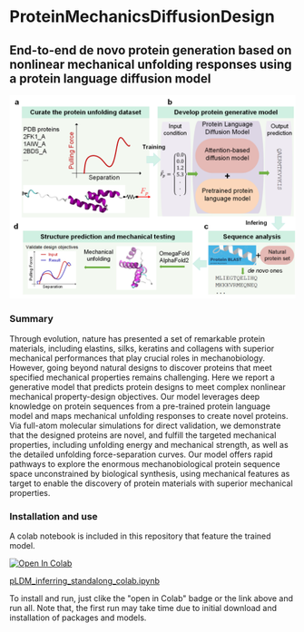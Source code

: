 # ProteinMechanicsDiffusionDesign

## End-to-end de novo protein generation based on nonlinear mechanical unfolding responses using a protein language diffusion model


![plot](./documents/Figure1.png)

### Summary
Through evolution, nature has presented a set of remarkable protein materials, including elastins, silks, keratins and collagens with superior mechanical performances that play crucial roles in mechanobiology. However, going beyond natural designs to discover proteins that meet specified mechanical properties remains challenging. Here we report a generative model that predicts protein designs to meet complex nonlinear mechanical property-design objectives. Our model leverages deep knowledge on protein sequences from a pre-trained protein language model and maps mechanical unfolding responses to create novel proteins. Via full-atom molecular simulations for direct validation, we demonstrate that the designed proteins are novel, and fulfill the targeted mechanical properties, including unfolding energy and mechanical strength, as well as the detailed unfolding force-separation curves. Our model offers rapid pathways to explore the enormous mechanobiological protein sequence space unconstrained by biological synthesis, using mechanical features as target to enable the discovery of protein materials with superior mechanical properties.


### Installation and use

A colab notebook is included in this repository that feature the trained model. <br />

<a target="_blank" href="https://colab.research.google.com/github/lamm-mit/ProteinMechanicsDiffusionDesign/blob/main/notebook_for_colab/pLDM_inferring_standalong_colab.ipynb">
  <img src="https://colab.research.google.com/assets/colab-badge.svg" alt="Open In Colab"/>
</a> 
  
[pLDM_inferring_standalong_colab.ipynb](./notebook_for_colab/pLDM_inferring_standalong_colab.ipynb)

To install and run, just clike the "open in Colab" badge or the link above and run all.
Note that, the first run may take time due to initial download and installation of packages and models.

